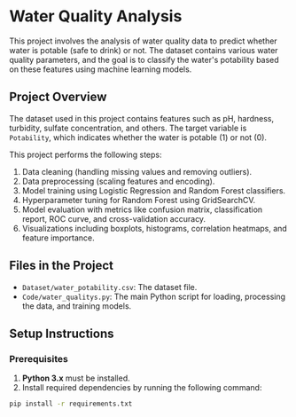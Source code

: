 # Water Quality Analysis
This project involves the analysis of water quality data to predict whether water is potable (safe to drink) or not. The dataset contains various water quality parameters, and the goal is to classify the water's potability based on these features using machine learning models.

## Project Overview
The dataset used in this project contains features such as pH, hardness, turbidity, sulfate concentration, and others. The target variable is `Potability`, which indicates whether the water is potable (1) or not (0).

This project performs the following steps:
1. Data cleaning (handling missing values and removing outliers).
2. Data preprocessing (scaling features and encoding).
3. Model training using Logistic Regression and Random Forest classifiers.
4. Hyperparameter tuning for Random Forest using GridSearchCV.
5. Model evaluation with metrics like confusion matrix, classification report, ROC curve, and cross-validation accuracy.
6. Visualizations including boxplots, histograms, correlation heatmaps, and feature importance.

## Files in the Project
- `Dataset/water_potability.csv`: The dataset file.
- `Code/water_qualitys.py`: The main Python script for loading, processing the data, and training models.

## Setup Instructions
### Prerequisites
1. **Python 3.x** must be installed.
2. Install required dependencies by running the following command:

```bash
pip install -r requirements.txt
